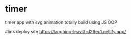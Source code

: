 # timer
timer app with svg animation
totally build using JS OOP 

#link deploy site
https://laughing-leavitt-d26ec1.netlify.app/

